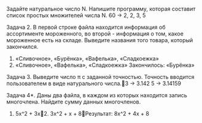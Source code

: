 ﻿Задайте натуральное число N. Напишите программу, которая составит список простых множителей числа N.
60 -> 2, 2, 3, 5

Задача 2. В первой строке файла находится информация об ассортименте мороженного, во второй - информация о том, какое мороженное есть на складе. Выведите названия того товара, который закончился.
1. «Сливочное», «Бурёнка», «Вафелька», «Сладкоежка»
2. «Сливочное», «Вафелька», «Сладкоежка»
Закончилось: «Бурёнка»

Задача 3. Выведите число π с заданной точностью. Точность вводится пользователем в виде натурального числа.3 -> 3.142
5 -> 3.14159

Задача 4*. Даны два файла, в каждом из которых находится запись многочлена. Найдите сумму данных многочленов.
1. 5x^2 + 3x2. 3x^2 + x + 8Результат: 8x^2 + 4x + 8